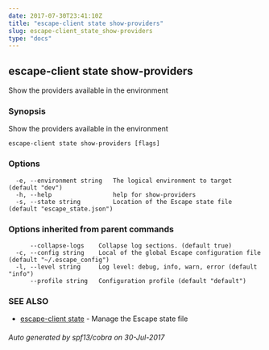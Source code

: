 ```yaml
---
date: 2017-07-30T23:41:10Z
title: "escape-client state show-providers"
slug: escape-client_state_show-providers
type: "docs"
---
```

## escape-client state show-providers

Show the providers available in the environment

### Synopsis


Show the providers available in the environment

```
escape-client state show-providers [flags]
```

### Options

```
  -e, --environment string   The logical environment to target (default "dev")
  -h, --help                 help for show-providers
  -s, --state string         Location of the Escape state file (default "escape_state.json")
```

### Options inherited from parent commands

```
      --collapse-logs    Collapse log sections. (default true)
  -c, --config string    Local of the global Escape configuration file (default "~/.escape_config")
  -l, --level string     Log level: debug, info, warn, error (default "info")
      --profile string   Configuration profile (default "default")
```

### SEE ALSO
* [escape-client state](../escape-client_state/)	 - Manage the Escape state file

###### Auto generated by spf13/cobra on 30-Jul-2017
